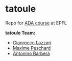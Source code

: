# tatoule
Repo for [ADA course](https://github.com/adaepfl/homework) at EPFL

__tatoule Team:__

 - [Gianrocco Lazzari](https://github.com/ggrrll)
 - [Maxime Peschard](https://github.com/maximepeschard)
 - [Antonino Barbera](https://github.com/antonino-barbera)
